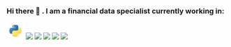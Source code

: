 ### Hi there 👋 . I am a financial data specialist currently working in:

<code><img height="40" src="https://raw.githubusercontent.com/github/explore/80688e429a7d4ef2fca1e82350fe8e3517d3494d/topics/python/python.png"></code>
<code><img height="40" src="https://raw.githubusercontent.com/pandas-dev/pandas/main/web/pandas/static/img/pandas.svg"></code>
<code><img height="40" src="https://numpy.org/doc/stable/_static/numpylogo.svg"></code>
<code><img height="40" src="https://matplotlib.org/_static/logo2.svg"></code>
<code><img height="40" src="https://upload.wikimedia.org/wikipedia/commons/thumb/9/93/Amazon_Web_Services_Logo.svg/1200px-Amazon_Web_Services_Logo.svg.png"></code>
<code><img height="50" src="https://upload.wikimedia.org/wikipedia/commons/thumb/2/29/Postgresql_elephant.svg/1200px-Postgresql_elephant.svg.png"></code>

<!--
**apervez/apervez** is a ✨ _special_ ✨ repository because its `README.md` (this file) appears on your GitHub profile.

Here are some ideas to get you started:

- 🔭 I’m currently working on ...
- 🌱 I’m currently learning ...
- 👯 I’m looking to collaborate on ...
- 🤔 I’m looking for help with ...
- 💬 Ask me about ...
- 📫 How to reach me: ...
- 😄 Pronouns: ...
- ⚡ Fun fact: ...
-->
